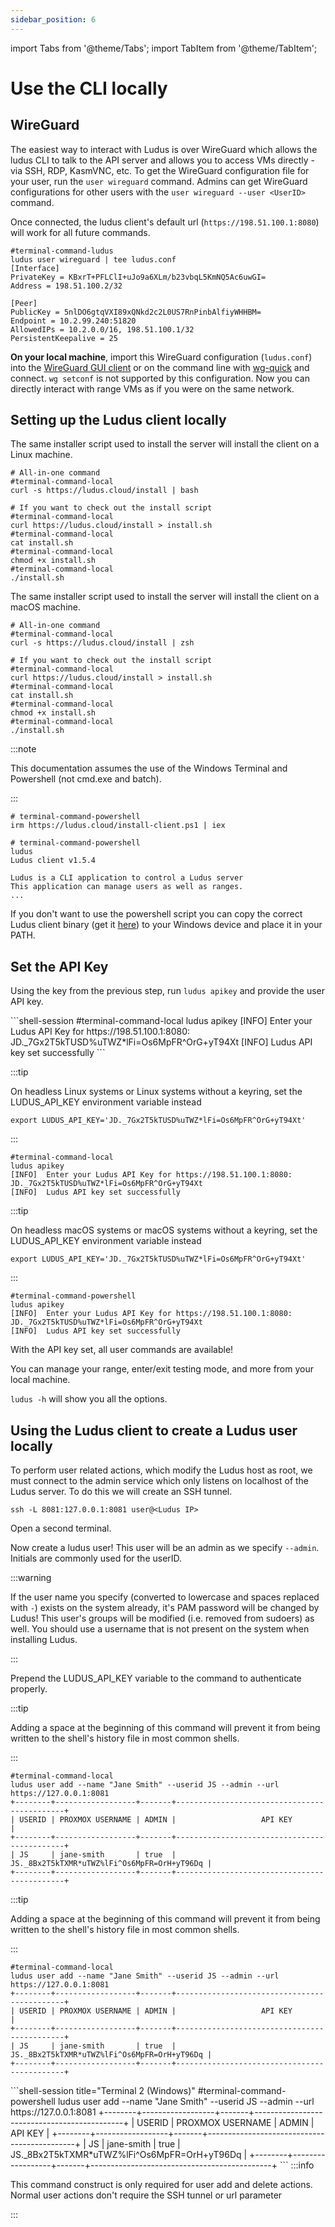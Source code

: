 ```yaml
---
sidebar_position: 6
---
```


import Tabs from '@theme/Tabs';
import TabItem from '@theme/TabItem';

# Use the CLI locally

## WireGuard

The easiest way to interact with Ludus is over WireGuard which allows the ludus CLI to talk to the API server
and allows you to access VMs directly - via SSH, RDP, KasmVNC, etc.
To get the WireGuard configuration file for your user, run the `user wireguard` command.
Admins can get WireGuard configurations for other users with the `user wireguard --user <UserID>` command.

Once connected, the ludus client's default url (`https://198.51.100.1:8080`)
will work for all future commands.

```shell-session
#terminal-command-ludus
ludus user wireguard | tee ludus.conf
[Interface]
PrivateKey = KBxrT+PFLClI+uJo9a6XLm/b23vbqL5KmNQ5Ac6uwGI=
Address = 198.51.100.2/32

[Peer]
PublicKey = 5nlDO6gtqVXI89xQNkd2c2L0US7RnPinbAlfiyWHHBM=
Endpoint = 10.2.99.240:51820
AllowedIPs = 10.2.0.0/16, 198.51.100.1/32
PersistentKeepalive = 25
```

**On your local machine**, import this WireGuard configuration (`ludus.conf`) into the [WireGuard GUI client](https://www.wireguard.com/install/) or on the command line with [wg-quick](https://manpages.ubuntu.com/manpages/jammy/man8/wg-quick.8.html) and connect. `wg setconf` is not supported by this configuration. Now you can directly interact with range VMs as if you were on the same network.

## Setting up the Ludus client locally

<Tabs groupId="operating-systems">
  <TabItem value="linux" label="Linux">

The same installer script used to install the server will install the client on a Linux machine.

```shell
# All-in-one command
#terminal-command-local
curl -s https://ludus.cloud/install | bash

# If you want to check out the install script
#terminal-command-local
curl https://ludus.cloud/install > install.sh
#terminal-command-local
cat install.sh
#terminal-command-local
chmod +x install.sh
#terminal-command-local
./install.sh
```

  </TabItem>
  <TabItem value="macos" label="macOS">

The same installer script used to install the server will install the client on a macOS machine.


```shell
# All-in-one command
#terminal-command-local
curl -s https://ludus.cloud/install | zsh

# If you want to check out the install script
#terminal-command-local
curl https://ludus.cloud/install > install.sh
#terminal-command-local
cat install.sh
#terminal-command-local
chmod +x install.sh
#terminal-command-local
./install.sh
```

</TabItem>
<TabItem value="windows" label="Windows">
:::note

This documentation assumes the use of the Windows Terminal and Powershell (not cmd.exe and batch).

:::

```shell-session
# terminal-command-powershell
irm https://ludus.cloud/install-client.ps1 | iex

# terminal-command-powershell
ludus
Ludus client v1.5.4

Ludus is a CLI application to control a Ludus server
This application can manage users as well as ranges.
...
```

If you don't want to use the powershell script you can copy the correct Ludus client binary (get it [here](https://gitlab.com/badsectorlabs/ludus/-/releases)) to your Windows device and place it in your PATH.

  </TabItem>
</Tabs>

## Set the API Key

Using the key from the previous step, run `ludus apikey` and provide the user API key.

<Tabs groupId="operating-systems">
  <TabItem value="linux" label="Linux">
```shell-session
#terminal-command-local
ludus apikey
[INFO]  Enter your Ludus API Key for https://198.51.100.1:8080:
JD._7Gx2T5kTUSD%uTWZ*lFi=Os6MpFR^OrG+yT94Xt
[INFO]  Ludus API key set successfully
```

:::tip

On headless Linux systems or Linux systems without a keyring, set the LUDUS_API_KEY environment variable instead

`export LUDUS_API_KEY='JD._7Gx2T5kTUSD%uTWZ*lFi=Os6MpFR^OrG+yT94Xt'`

:::
  </TabItem>
  <TabItem value="macos" label="macOS">

```shell-session
#terminal-command-local
ludus apikey
[INFO]  Enter your Ludus API Key for https://198.51.100.1:8080:
JD._7Gx2T5kTUSD%uTWZ*lFi=Os6MpFR^OrG+yT94Xt
[INFO]  Ludus API key set successfully
```

:::tip

On headless macOS systems or macOS systems without a keyring, set the LUDUS_API_KEY environment variable instead

`export LUDUS_API_KEY='JD._7Gx2T5kTUSD%uTWZ*lFi=Os6MpFR^OrG+yT94Xt'`

:::
  </TabItem>
  <TabItem value="windows" label="Windows">

```shell-session
#terminal-command-powershell
ludus apikey
[INFO]  Enter your Ludus API Key for https://198.51.100.1:8080:
JD._7Gx2T5kTUSD%uTWZ*lFi=Os6MpFR^OrG+yT94Xt
[INFO]  Ludus API key set successfully
```

  </TabItem>
</Tabs>

With the API key set, all user commands are available!

You can manage your range, enter/exit testing mode, and more from your local machine.

`ludus -h` will show you all the options.

## Using the Ludus client to create a Ludus user locally

To perform user related actions, which modify the Ludus host as root, we must connect to the
admin service which only listens on localhost of the Ludus server. To do this we will create an SSH tunnel.

```plain title="Terminal 1 (Linux/macOS/Windows)"
ssh -L 8081:127.0.0.1:8081 user@<Ludus IP>
```

Open a second terminal.

Now create a ludus user! This user will be an admin as we specify `--admin`.
Initials are commonly used for the userID.

:::warning

If the user name you specify (converted to lowercase and spaces replaced with `-`) exists
on the system already, it's PAM password will be changed by Ludus! This user's groups will be modified (i.e. removed from sudoers) as well. You should use a username that is not present on the system when installing Ludus.

:::

Prepend the LUDUS_API_KEY variable to the command to authenticate properly.

<Tabs groupId="operating-systems">
  <TabItem value="linux" label="Linux">
:::tip

Adding a space at the beginning of this command will prevent it from being written to the
shell's history file in most common shells.

:::

```shell-session title="Terminal 2 (Linux)"
#terminal-command-local
ludus user add --name "Jane Smith" --userid JS --admin --url https://127.0.0.1:8081
+--------+------------------+-------+---------------------------------------------+
| USERID | PROXMOX USERNAME | ADMIN |                   API KEY                   |
+--------+------------------+-------+---------------------------------------------+
| JS     | jane-smith       | true  | JS._8Bx2T5kTXMR*uTWZ%lFi^Os6MpFR=OrH+yT96Dq |
+--------+------------------+-------+---------------------------------------------+
```

  </TabItem>
  <TabItem value="macos" label="macOS">
:::tip

Adding a space at the beginning of this command will prevent it from being written to the
shell's history file in most common shells.

:::

```shell-session title="Terminal 2 (macOS)"
#terminal-command-local
ludus user add --name "Jane Smith" --userid JS --admin --url https://127.0.0.1:8081
+--------+------------------+-------+---------------------------------------------+
| USERID | PROXMOX USERNAME | ADMIN |                   API KEY                   |
+--------+------------------+-------+---------------------------------------------+
| JS     | jane-smith       | true  | JS._8Bx2T5kTXMR*uTWZ%lFi^Os6MpFR=OrH+yT96Dq |
+--------+------------------+-------+---------------------------------------------+
```

  </TabItem>
  <TabItem value="windows" label="Windows">
```shell-session title="Terminal 2 (Windows)"
#terminal-command-powershell
ludus user add --name "Jane Smith" --userid JS --admin --url https://127.0.0.1:8081
+--------+------------------+-------+---------------------------------------------+
| USERID | PROXMOX USERNAME | ADMIN |                   API KEY                   |
+--------+------------------+-------+---------------------------------------------+
| JS     | jane-smith       | true  | JS._8Bx2T5kTXMR*uTWZ%lFi^Os6MpFR=OrH+yT96Dq |
+--------+------------------+-------+---------------------------------------------+
```
  </TabItem>
</Tabs>
:::info

This command construct is only required for user add and delete actions. Normal user actions don't require the SSH tunnel or url parameter

:::

